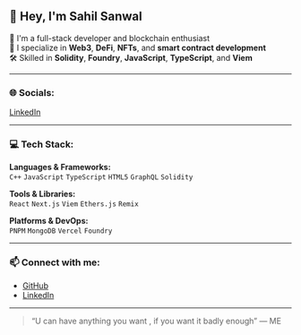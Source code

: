 ## 👋 Hey, I'm Sahil Sanwal

🚀 I'm a full-stack developer and blockchain enthusiast  
🔗 I specialize in **Web3**, **DeFi**, **NFTs**, and **smart contract development**  
🛠️ Skilled in **Solidity**, **Foundry**, **JavaScript**, **TypeScript**, and **Viem**

---

### 🌐 Socials:
[LinkedIn](https://www.linkedin.com/in/crypto-eth-1914112a5)

---

### 💻 Tech Stack:
**Languages & Frameworks:**  
`C++` `JavaScript` `TypeScript` `HTML5` `GraphQL` `Solidity`

**Tools & Libraries:**  
`React` `Next.js` `Viem` `Ethers.js` `Remix`

**Platforms & DevOps:**  
`PNPM` `MongoDB` `Vercel` `Foundry`

---

### 📫 Connect with me:
- [GitHub](https://github.com/sahilsan95)
- [LinkedIn](https://www.linkedin.com/in/crypto-eth-1914112a5)

---
> “U can have anything you want , if you want it badly enough” — ME
